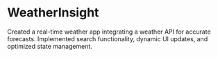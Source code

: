 # WeatherInsight
Created a real-time weather app integrating a weather API for accurate forecasts.  Implemented search functionality, dynamic UI updates, and optimized state management.
